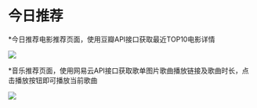 今日推荐
===
*今日推荐电影推荐页面，使用豆瓣API接口获取最近TOP10电影详情<br>

  
  
![](https://github.com/williamGIG/williamGIG.github.io/blob/master/mookdemo/imgs/png1.png) <br>




*音乐推荐页面，使用网易云API接口获取歌单图片歌曲播放链接及歌曲时长，点击播放按钮即可播放当前歌曲 <br>


![](https://github.com/williamGIG/williamGIG.github.io/blob/master/mookdemo/imgs/png2.png)  <br>
